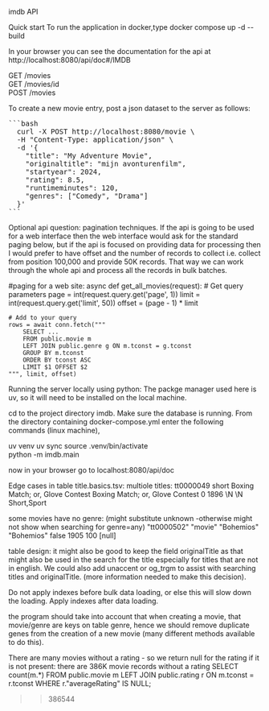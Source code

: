 


imdb API

Quick start
To run the application in docker,type
docker compose up -d --build 

In your browser you can see the documentation for the api at 
http://localhost:8080/api/doc#/IMDB  
  


GET /movies  
GET /movies/id  
POST /movies  

To create a new movie entry, post a json dataset to the server as follows:
<pre>```bash 
  curl -X POST http://localhost:8080/movie \
  -H "Content-Type: application/json" \
  -d '{
    "title": "My Adventure Movie",
    "originaltitle": "mijn avonturenfilm",
    "startyear": 2024,
    "rating": 8.5,
    "runtimeminutes": 120,
    "genres": ["Comedy", "Drama"]
  }'
```</pre>

Optional api question: pagination techniques.
If the api is going to be used for a web interface then the web interface would ask for
the standard paging below, but if the api is focused on providing data for processing then I would 
prefer to have offset and the number of records to collect i.e. collect from position 100,000 and provide 50K records.
That way we can work through the whole api and process all the records in bulk batches.

#paging for a web site:
async def get_all_movies(request):
    # Get query parameters
    page = int(request.query.get('page', 1))
    limit = int(request.query.get('limit', 50))
    offset = (page - 1) * limit
    
    # Add to your query
    rows = await conn.fetch("""
        SELECT ... 
        FROM public.movie m 
        LEFT JOIN public.genre g ON m.tconst = g.tconst 
        GROUP BY m.tconst
        ORDER BY tconst ASC
        LIMIT $1 OFFSET $2
    """, limit, offset)

Running the server locally using python:
The packge manager used here is uv, so it will need to be installed on the local machine.

cd to the project directory imdb.
Make sure the database is running.
From the directory containing docker-compose.yml enter the following commands (linux machine), 

uv venv 
uv sync 
source .venv/bin/activate  
python -m imdb.main    

now in your browser go to localhost:8080/api/doc 



Edge cases in table title.basics.tsv:
multiole titles:
tt0000049	short	Boxing Match; or, Glove Contest	Boxing Match; or, Glove Contest	0	1896	\N	\N	Short,Sport

some movies have no genre: (might substitute unknown -otherwise might not show when searching for genre=any)
"tt0000502"	"movie"	"Bohemios"	"Bohemios"	false	1905		100	 [null]

table design: 
it might also be good to keep the field originalTitle as that might also be used in the search for the title 
especially for titles that are not in english. We could also add unaccent or og_trgm to assist with searching titles and
originalTitle.
(more information needed to make this decision).

Do not apply indexes before bulk data loading, or else this will slow down the loading. Apply indexes after data loading.

the program should take into account that when creating a movie, that movie/genre are keys on table genre, 
hence we should remove duplicate genes from the creation of a new movie (many different methods available to do this).

There are many movies without a rating - so we return null for the rating if it is not present:
there are 386K movie records without a rating
SELECT count(m.*)
FROM public.movie m
LEFT JOIN public.rating r ON m.tconst = r.tconst
WHERE r."averageRating" IS NULL;
>>386544


 

